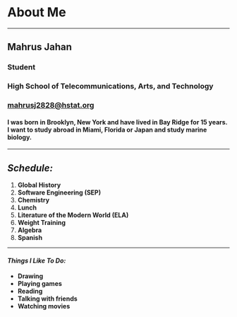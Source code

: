 # About Me

---

## Mahrus Jahan

### Student
### High School of Telecommunications, Arts, and Technology
### [mahrusj2828@hstat.org](https://mail.google.com/mail/u/1/#inbox)

#### I was born in Brooklyn, New York and have lived in Bay Ridge for 15 years. I want to study abroad in Miami, Florida or Japan and study marine biology.

---

## _Schedule:_

  1. **Global History**
  2. **Software Engineering (SEP)**
  3. **Chemistry**
  4. **Lunch**
  5. **Literature of the Modern World (ELA)**
  6. **Weight Training**
  7. **Algebra**
  8. **Spanish**

---

#### _Things I Like To Do:_
  * **Drawing**
  * **Playing games**
  * **Reading**
  * **Talking with friends**
  * **Watching movies**
